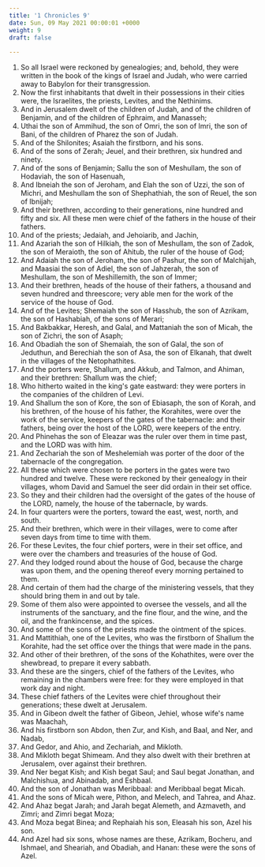 ```yaml
---
title: '1 Chronicles 9'
date: Sun, 09 May 2021 00:00:01 +0000
weight: 9
draft: false
  
---
```


1. So all Israel were reckoned by genealogies; and, behold, they were written in the book of the kings of Israel and Judah, who were carried away to Babylon for their transgression.
2. Now the first inhabitants that dwelt in their possessions in their cities were, the Israelites, the priests, Levites, and the Nethinims.
3. And in Jerusalem dwelt of the children of Judah, and of the children of Benjamin, and of the children of Ephraim, and Manasseh;
4. Uthai the son of Ammihud, the son of Omri, the son of Imri, the son of Bani, of the children of Pharez the son of Judah.
5. And of the Shilonites; Asaiah the firstborn, and his sons.
6. And of the sons of Zerah; Jeuel, and their brethren, six hundred and ninety.
7. And of the sons of Benjamin; Sallu the son of Meshullam, the son of Hodaviah, the son of Hasenuah,
8. And Ibneiah the son of Jeroham, and Elah the son of Uzzi, the son of Michri, and Meshullam the son of Shephathiah, the son of Reuel, the son of Ibnijah;
9. And their brethren, according to their generations, nine hundred and fifty and six. All these men were chief of the fathers in the house of their fathers.
10. And of the priests; Jedaiah, and Jehoiarib, and Jachin,
11. And Azariah the son of Hilkiah, the son of Meshullam, the son of Zadok, the son of Meraioth, the son of Ahitub, the ruler of the house of God;
12. And Adaiah the son of Jeroham, the son of Pashur, the son of Malchijah, and Maasiai the son of Adiel, the son of Jahzerah, the son of Meshullam, the son of Meshillemith, the son of Immer;
13. And their brethren, heads of the house of their fathers, a thousand and seven hundred and threescore; very able men for the work of the service of the house of God.
14. And of the Levites; Shemaiah the son of Hasshub, the son of Azrikam, the son of Hashabiah, of the sons of Merari;
15. And Bakbakkar, Heresh, and Galal, and Mattaniah the son of Micah, the son of Zichri, the son of Asaph;
16. And Obadiah the son of Shemaiah, the son of Galal, the son of Jeduthun, and Berechiah the son of Asa, the son of Elkanah, that dwelt in the villages of the Netophathites.
17. And the porters were, Shallum, and Akkub, and Talmon, and Ahiman, and their brethren: Shallum was the chief;
18. Who hitherto waited in the king's gate eastward: they were porters in the companies of the children of Levi.
19. And Shallum the son of Kore, the son of Ebiasaph, the son of Korah, and his brethren, of the house of his father, the Korahites, were over the work of the service, keepers of the gates of the tabernacle: and their fathers, being over the host of the LORD, were keepers of the entry.
20. And Phinehas the son of Eleazar was the ruler over them in time past, and the LORD was with him.
21. And Zechariah the son of Meshelemiah was porter of the door of the tabernacle of the congregation.
22. All these which were chosen to be porters in the gates were two hundred and twelve. These were reckoned by their genealogy in their villages, whom David and Samuel the seer did ordain in their set office.
23. So they and their children had the oversight of the gates of the house of the LORD, namely, the house of the tabernacle, by wards.
24. In four quarters were the porters, toward the east, west, north, and south.
25. And their brethren, which were in their villages, were to come after seven days from time to time with them.
26. For these Levites, the four chief porters, were in their set office, and were over the chambers and treasuries of the house of God.
27. And they lodged round about the house of God, because the charge was upon them, and the opening thereof every morning pertained to them.
28. And certain of them had the charge of the ministering vessels, that they should bring them in and out by tale.
29. Some of them also were appointed to oversee the vessels, and all the instruments of the sanctuary, and the fine flour, and the wine, and the oil, and the frankincense, and the spices.
30. And some of the sons of the priests made the ointment of the spices.
31. And Mattithiah, one of the Levites, who was the firstborn of Shallum the Korahite, had the set office over the things that were made in the pans.
32. And other of their brethren, of the sons of the Kohathites, were over the shewbread, to prepare it every sabbath.
33. And these are the singers, chief of the fathers of the Levites, who remaining in the chambers were free: for they were employed in that work day and night.
34. These chief fathers of the Levites were chief throughout their generations; these dwelt at Jerusalem.
35. And in Gibeon dwelt the father of Gibeon, Jehiel, whose wife's name was Maachah,
36. And his firstborn son Abdon, then Zur, and Kish, and Baal, and Ner, and Nadab,
37. And Gedor, and Ahio, and Zechariah, and Mikloth.
38. And Mikloth begat Shimeam. And they also dwelt with their brethren at Jerusalem, over against their brethren.
39. And Ner begat Kish; and Kish begat Saul; and Saul begat Jonathan, and Malchishua, and Abinadab, and Eshbaal.
40. And the son of Jonathan was Meribbaal: and Meribbaal begat Micah.
41. And the sons of Micah were, Pithon, and Melech, and Tahrea, and Ahaz.
42. And Ahaz begat Jarah; and Jarah begat Alemeth, and Azmaveth, and Zimri; and Zimri begat Moza;
43. And Moza begat Binea; and Rephaiah his son, Eleasah his son, Azel his son.
44. And Azel had six sons, whose names are these, Azrikam, Bocheru, and Ishmael, and Sheariah, and Obadiah, and Hanan: these were the sons of Azel.
